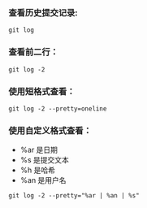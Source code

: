 ### 查看历史提交记录:
`git log`

### 查看前二行：
`git log -2`

### 使用短格式查看：
`git log -2 --pretty=oneline`

### 使用自定义格式查看：

- %ar 是日期
- %s 是提交文本
- %h 是哈希
- %an 是用户名

`git log -2 --pretty="%ar | %an | %s"`